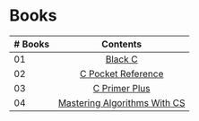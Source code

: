# Books

|# Books| Contents                                                |
|------|:---------------------------------------------------------:|
| 01  |  [Black C](BlackC.pdf)|
| 02  |  [C Pocket Reference](CPocketReference.pdf)|
| 03  |  [C Primer Plus](CPrimerPlus.pdf)|
| 04  |  [Mastering Algorithms With CS](MasteringAlgorithmswithC.pdf)|